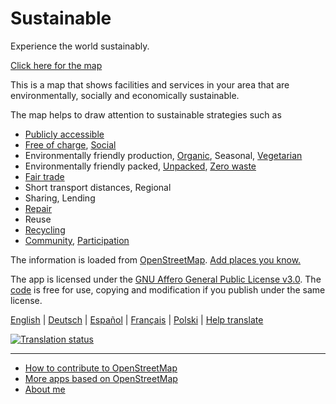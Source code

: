 # Sustainable

Experience the world sustainably.

[Click here for the map](https://sustainable.zottelig.ch)

This is a map that shows facilities and services in your area that are environmentally, socially and economically sustainable.

The map helps to draw attention to sustainable strategies such as

- <i class="fas fa-universal-access"></i> [Publicly accessible](https://wiki.openstreetmap.org/wiki/Key:access)
- <i class="fas fa-heart"></i> [Free of charge](https://wiki.openstreetmap.org/wiki/Key:fee), [Social](https://wiki.openstreetmap.org/wiki/Key:social_facility)
- Environmentally friendly production, <i class="fas fa-seedling"></i> [Organic](https://wiki.openstreetmap.org/wiki/Key:organic), Seasonal, <i class="fas fa-cheese"></i> <i class="fas fa-carrot"></i> [Vegetarian](https://wiki.openstreetmap.org/wiki/Key:diet)
- <i class="fas fa-hands"></i> Environmentally friendly packed, [Unpacked](https://wiki.openstreetmap.org/wiki/Key:bulk_purchase), [Zero waste](https://wiki.openstreetmap.org/wiki/Key:zero_waste)
- <i class="fas fa-handshake"></i> [Fair trade](https://wiki.openstreetmap.org/wiki/Key:fair_trade)
- <i class="fas fa-map-marker-alt"></i> Short transport distances, Regional
- <i class="fas fa-redo-alt"></i> Sharing, Lending
- <i class="fas fa-tools"></i> [Repair](https://wiki.openstreetmap.org/wiki/Key:repair)
- <i class="fas fa-exchange-alt"></i> Reuse
- <i class="fas fa-recycle"></i> [Recycling](https://wiki.openstreetmap.org/wiki/Tag:amenity%3Drecycling)
- [Community](https://wiki.openstreetmap.org/wiki/Tag:amenity%3Dcommunity_centre), [Participation](https://wiki.openstreetmap.org/wiki/Key:operator:type)

The information is loaded from [OpenStreetMap](https://www.openstreetmap.org). [Add places you know.](https://openstreetmap.org/edit)

The app is licensed under the [GNU Affero General Public License v3.0](https://github.com/ToastHawaii/sustainable-map/blob/master/LICENSE). The [code](https://github.com/ToastHawaii/sustainable-map) is free for use, copying and modification if you publish under the same license.

[English](https://sustainable.zottelig.ch/?lang=en) | [Deutsch](https://sustainable.zottelig.ch/?lang=de) | [Español](https://sustainable.zottelig.ch/?lang=es) | [Français](https://sustainable.zottelig.ch/?lang=fr) | [Polski](https://sustainable.zottelig.ch/?lang=pl) |<!-- [中文（繁體）](https://sustainable.zottelig.ch/?lang=zh_Hant) |--> [Help translate](https://hosted.weblate.org/engage/sustainable-map/)

<a href="https://hosted.weblate.org/engage/sustainable-map/">
<img src="https://hosted.weblate.org/widgets/sustainable-map/-/svg-badge.svg" alt="Translation status" /></a>

---

- [How to contribute to OpenStreetMap](https://wiki.openstreetmap.org/wiki/How_to_contribute)
- [More apps based on OpenStreetMap](https://osm-apps.zottelig.ch/)
- [About me](https://wiki.openstreetmap.org/wiki/User:ToastHawaii)
